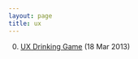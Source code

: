 ```yaml
---
layout: page
title: ux
---
```


0. [UX Drinking Game](/bookmark/2013/03/18/ux-drinking-game.html) (18 Mar 2013) 
